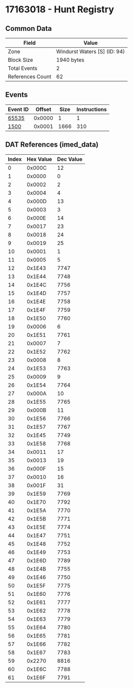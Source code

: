 # 17163018 - Hunt Registry

## Common Data

| Field            | Value                        |
|------------------|------------------------------|
| Zone             | Windurst Waters [S] (ID: 94) |
| Block Size       | 1940 bytes                   |
| Total Events     | 2                            |
| References Count | 62                           |

## Events

| Event ID            | Offset   |   Size |   Instructions |
|---------------------|----------|--------|----------------|
| [65535](./65535.md) | 0x0000   |      1 |              1 |
| [1500](./1500.md)   | 0x0001   |   1666 |            310 |

## DAT References (imed_data)

|   Index | Hex Value   |   Dec Value |
|---------|-------------|-------------|
|       0 | 0x000C      |          12 |
|       1 | 0x0000      |           0 |
|       2 | 0x0002      |           2 |
|       3 | 0x0004      |           4 |
|       4 | 0x000D      |          13 |
|       5 | 0x0003      |           3 |
|       6 | 0x000E      |          14 |
|       7 | 0x0017      |          23 |
|       8 | 0x0018      |          24 |
|       9 | 0x0019      |          25 |
|      10 | 0x0001      |           1 |
|      11 | 0x0005      |           5 |
|      12 | 0x1E43      |        7747 |
|      13 | 0x1E44      |        7748 |
|      14 | 0x1E4C      |        7756 |
|      15 | 0x1E4D      |        7757 |
|      16 | 0x1E4E      |        7758 |
|      17 | 0x1E4F      |        7759 |
|      18 | 0x1E50      |        7760 |
|      19 | 0x0006      |           6 |
|      20 | 0x1E51      |        7761 |
|      21 | 0x0007      |           7 |
|      22 | 0x1E52      |        7762 |
|      23 | 0x0008      |           8 |
|      24 | 0x1E53      |        7763 |
|      25 | 0x0009      |           9 |
|      26 | 0x1E54      |        7764 |
|      27 | 0x000A      |          10 |
|      28 | 0x1E55      |        7765 |
|      29 | 0x000B      |          11 |
|      30 | 0x1E56      |        7766 |
|      31 | 0x1E57      |        7767 |
|      32 | 0x1E45      |        7749 |
|      33 | 0x1E58      |        7768 |
|      34 | 0x0011      |          17 |
|      35 | 0x0013      |          19 |
|      36 | 0x000F      |          15 |
|      37 | 0x0010      |          16 |
|      38 | 0x001F      |          31 |
|      39 | 0x1E59      |        7769 |
|      40 | 0x1E70      |        7792 |
|      41 | 0x1E5A      |        7770 |
|      42 | 0x1E5B      |        7771 |
|      43 | 0x1E5E      |        7774 |
|      44 | 0x1E47      |        7751 |
|      45 | 0x1E48      |        7752 |
|      46 | 0x1E49      |        7753 |
|      47 | 0x1E6D      |        7789 |
|      48 | 0x1E4B      |        7755 |
|      49 | 0x1E46      |        7750 |
|      50 | 0x1E5F      |        7775 |
|      51 | 0x1E60      |        7776 |
|      52 | 0x1E61      |        7777 |
|      53 | 0x1E62      |        7778 |
|      54 | 0x1E63      |        7779 |
|      55 | 0x1E64      |        7780 |
|      56 | 0x1E65      |        7781 |
|      57 | 0x1E66      |        7782 |
|      58 | 0x1E67      |        7783 |
|      59 | 0x2270      |        8816 |
|      60 | 0x1E6C      |        7788 |
|      61 | 0x1E6F      |        7791 |
